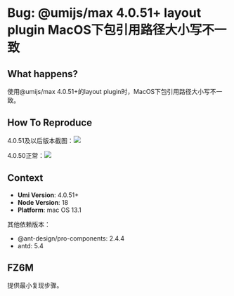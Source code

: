 # Bug: @umijs/max 4.0.51+ layout plugin MacOS下包引用路径大小写不一致

## What happens?

使用@umijs/max 4.0.51+的layout plugin时，MacOS下包引用路径大小写不一致。

## How To Reproduce

4.0.51及以后版本截图：![](https://user-images.githubusercontent.com/88931049/230888903-4b1aecc1-741a-407e-8605-a2d583b43cbd.png)

4.0.50正常：![](https://user-images.githubusercontent.com/88931049/230889200-b4bbd2f7-b8df-4a7c-8aa9-07d496685682.png)

## Context

- **Umi Version**: 4.0.51+
- **Node Version**: 18
- **Platform**: mac OS 13.1

其他依赖版本：

- @ant-design/pro-components: 2.4.4
- antd: 5.4

## FZ6M

提供最小复现步骤。
